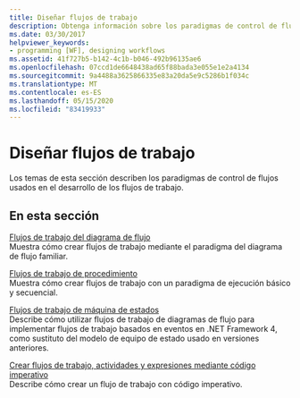 ```yaml
---
title: Diseñar flujos de trabajo
description: Obtenga información sobre los paradigmas de control de flujo, como diagrama de flujo, procedimiento y equipo de estado, en flujo de trabajo de desarrollo y creación de flujos de trabajo con código imperativo.
ms.date: 03/30/2017
helpviewer_keywords:
- programming [WF], designing workflows
ms.assetid: 41f727b5-b142-4c1b-b046-492b96135ae6
ms.openlocfilehash: 07ccd1de6648438ad65f88bada3e055e1e2a4134
ms.sourcegitcommit: 9a4488a3625866335e83a20da5e9c5286b1f034c
ms.translationtype: MT
ms.contentlocale: es-ES
ms.lasthandoff: 05/15/2020
ms.locfileid: "83419933"
---
```

# <a name="designing-workflows"></a>Diseñar flujos de trabajo
Los temas de esta sección describen los paradigmas de control de flujos usados en el desarrollo de los flujos de trabajo.  
  
## <a name="in-this-section"></a>En esta sección  
 [Flujos de trabajo del diagrama de flujo](flowchart-workflows.md)  
 Muestra cómo crear flujos de trabajo mediante el paradigma del diagrama de flujo familiar.  
  
 [Flujos de trabajo de procedimiento](procedural-workflows.md)  
 Muestra cómo crear flujos de trabajo con un paradigma de ejecución básico y secuencial.  
  
 [Flujos de trabajo de máquina de estados](state-machine-workflows.md)  
 Describe cómo utilizar flujos de trabajo de diagramas de flujo para implementar flujos de trabajo basados en eventos en .NET Framework 4, como sustituto del modelo de equipo de estado usado en versiones anteriores.  
  
 [Crear flujos de trabajo, actividades y expresiones mediante código imperativo](authoring-workflows-activities-and-expressions-using-imperative-code.md)  
 Describe cómo crear un flujo de trabajo con código imperativo.

